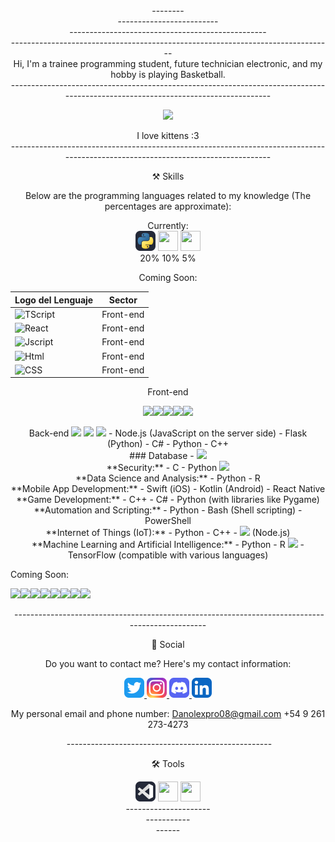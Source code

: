 <div align="center">
      --------
</div>
<div align="center">
      -------------------------
</div>

<div align="center">
      ‎-------------------------------------------------
</div>

<div align="center">
      --------------------------------------------------------------------------------
</div>

<div align="center">
  Hi, I'm a trainee programming student, future technician electronic, and my hobby is playing Basketball.
</div>

<div align="center">
      ---------------------------------------------------------------------------------------------------------------------------------

</div>

<div align="center">
      
![](https://i.pinimg.com/originals/1e/a6/66/1ea66601f1ee09b578c40feee6ecd953.gif)
     
</div>

<div align="center">
I love kittens :3
</div>

<div align="center">
      ---------------------------------------------------------------------------------------------------------------------------------
   
  ⚒️ Skills
  
  Below are the programming languages related to my knowledge (The percentages are approximate):

<div align="center">
Currently:
</div>
   
  <img src="https://github.com/tandpfun/skill-icons/raw/main/icons/Python-Dark.svg" width="32" height="32">
  <img src="https://cdn.jsdelivr.net/gh/devicons/devicon/icons/csharp/csharp-original.svg" width="32" height="32">
  <img src="https://cdn.jsdelivr.net/gh/devicons/devicon/icons/cplusplus/cplusplus-original.svg" width="32" height="32">

</div>

<div align="center">
  20%  10%   5%
      
</div>


<div align="center">


Coming Soon:

| Logo del Lenguaje | Sector |
|--------------------|--------|
| ![TScript](<img src="https://cdn.jsdelivr.net/gh/devicons/devicon/icons/typescript/typescript-original.svg" widht="32" height="32">) | Front-end |
| ![React](<img src="https://cdn.jsdelivr.net/gh/devicons/devicon/icons/react/react-original-wordmark.svg"  widht="32" height="32">) | Front-end |
| ![Jscript](<img src="https://cdn.jsdelivr.net/gh/devicons/devicon/icons/javascript/javascript-original.svg" widht="32" height="32">) | Front-end |
| ![Html](<img src="https://cdn.jsdelivr.net/gh/devicons/devicon/icons/html5/html5-original.svg" widht="32" height="32">) | Front-end |
| ![CSS](<img src="https://cdn.jsdelivr.net/gh/devicons/devicon/icons/css3/css3-original.svg" widht="32" height="32">) | Front-end |

Front-end

<img src="https://cdn.jsdelivr.net/gh/devicons/devicon/icons/html5/html5-original.svg" widht="32" height="32"><img src="https://cdn.jsdelivr.net/gh/devicons/devicon/icons/css3/css3-original.svg" widht="32" height="32"><img src="https://cdn.jsdelivr.net/gh/devicons/devicon/icons/javascript/javascript-original.svg" widht="32" height="32"><img src="https://cdn.jsdelivr.net/gh/devicons/devicon/icons/react/react-original-wordmark.svg"  widht="32" height="32"><img src="https://cdn.jsdelivr.net/gh/devicons/devicon/icons/typescript/typescript-original.svg" widht="32" height="32">
</div>

<div align="center">
Back-end

<img src="https://cdn.jsdelivr.net/gh/devicons/devicon/icons/java/java-original.svg" widht="32" height="32">
<img src="https://cdn.jsdelivr.net/gh/devicons/devicon/icons/php/php-original.svg" widht="32" height="32">
<img src="https://cdn.jsdelivr.net/gh/devicons/devicon/icons/ruby/ruby-original.svg" widht="32" height="32">
- Node.js (JavaScript on the server side)
- Flask (Python)
- C#
- Python
- C++
</div>

<div align="center">
### Database
- <img src="https://cdn.jsdelivr.net/gh/devicons/devicon/icons/mysql/mysql-original-wordmark.svg" widht="32" height="32">
</div>

<div align="center">
**Security:**
- C
- Python
<img src="https://cdn.jsdelivr.net/gh/devicons/devicon/icons/php/php-original.svg" widht="32" height="32">
</div>

<div align="center">
**Data Science and Analysis:**
- Python
- R
</div>

<div align="center">
**Mobile App Development:**
- Swift (iOS)
- Kotlin (Android)
- React Native
</div>

<div align="center">
**Game Development:**
- C++
- C#
- Python (with libraries like Pygame)
</div>

<div align="center">
**Automation and Scripting:**
- Python
- Bash (Shell scripting)
- PowerShell
</div>

<div align="center">
**Internet of Things (IoT):**
- Python
- C++
- <img src="https://cdn.jsdelivr.net/gh/devicons/devicon/icons/javascript/javascript-original.svg" widht="32" height="32">  (Node.js)
</div>

<div align="center">
**Machine Learning and Artificial Intelligence:**
- Python
- R
<img src="https://cdn.jsdelivr.net/gh/devicons/devicon/icons/java/java-original.svg" widht="32" height="32">
- TensorFlow (compatible with various languages)
</div>

Coming Soon:

<img src="https://cdn.jsdelivr.net/gh/devicons/devicon/icons/php/php-original.svg" widht="32" height="32"><img src="https://cdn.jsdelivr.net/gh/devicons/devicon/icons/ruby/ruby-original.svg" widht="32" height="32"><img src="https://cdn.jsdelivr.net/gh/devicons/devicon/icons/typescript/typescript-original.svg" widht="32" height="32"><img src="https://cdn.jsdelivr.net/gh/devicons/devicon/icons/nodejs/nodejs-original.svg" widht="32" height="32"><img src="https://cdn.jsdelivr.net/gh/devicons/devicon/icons/flask/flask-original.svg" widht="32" height="32"><img src="https://cdn.jsdelivr.net/gh/devicons/devicon/icons/css3/css3-original.svg" widht="32" height="32"><img src="https://cdn.jsdelivr.net/gh/devicons/devicon/icons/c/c-original.svg" widht="32" height="32"><img src="https://cdn.jsdelivr.net/gh/devicons/devicon/icons/arduino/arduino-original.svg" widht="32" height="32">

</div>

<div align="center">
   ‎ 
   ------------------------------------------------------------------------------------------------
   
  📲 Social
   
  Do you want to contact me? Here's my contact information:
  
  
  <a href="https://twitter.com/0_o__sami__o_0">
    <img src="https://github.com/tandpfun/skill-icons/raw/main/icons/Twitter.svg" width="32" height="32">
  </a>

  <a href="https://instagram.com/0_o__sami__o_0?igshid=MzNlNGNkZWQ4Mg==">
    <img src="https://github.com/tandpfun/skill-icons/raw/main/icons/Instagram.svg" width="32" height="32">
  </a>

  <a href="https://discord.gg/YBa4PP7M">
    <img src="https://github.com/tandpfun/skill-icons/raw/main/icons/Discord.svg" width="32" height="32">
  </a>

  <a href="https://www.linkedin.com/in/aldo-samuel-vladimir-q-03a48327a">
    <img src="https://github.com/tandpfun/skill-icons/raw/main/icons/LinkedIn.svg" width="32" height="32">
  </a>

My personal email and phone number:
Danolexpro08@gmail.com +54 9 261 273-4273

</div>

<div align="center">
   ‎ 
   ---------------------------------------------------
   
  🛠 Tools
     
<img src="https://github.com/tandpfun/skill-icons/raw/main/icons/VSCode-Dark.svg" width="32" height="32">
  <img src="https://cdn.jsdelivr.net/gh/devicons/devicon/icons/godot/godot-original.svg" width="32" height="32">
  <img src="https://cdn.jsdelivr.net/gh/devicons/devicon/icons/pycharm/pycharm-original.svg" width="32" height="32">
</div>

<div align="center">
      ---------------------
</div>

<div align="center">
      -----------
</div>

<div align="center">
      ------
</div>
